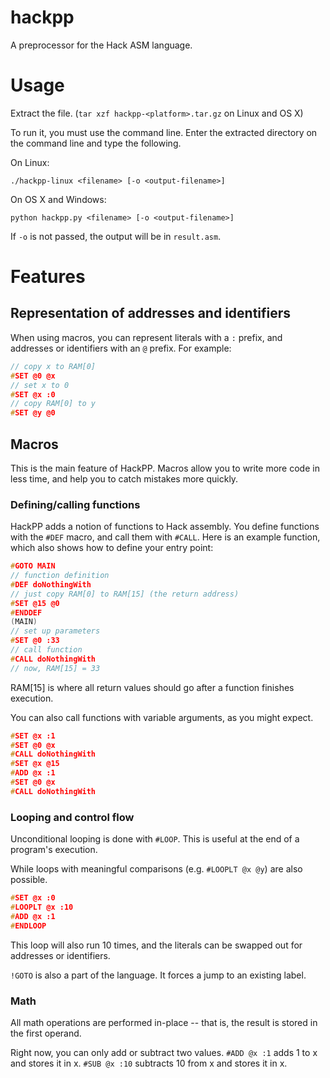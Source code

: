 # hackpp
A preprocessor for the Hack ASM language.

# Usage
Extract the file. (`tar xzf hackpp-<platform>.tar.gz` on Linux and OS X)

To run it, you must use the command line.
Enter the extracted directory on the command line and type the following.

On Linux:

```./hackpp-linux <filename> [-o <output-filename>]```

On OS X and Windows:

```python hackpp.py <filename> [-o <output-filename>]```

If `-o` is not passed, the output will be in `result.asm`.

# Features
## Representation of addresses and identifiers
When using macros, you can represent literals with a `:` prefix, and addresses or identifiers with an `@` prefix.
For example:
```c
// copy x to RAM[0]
#SET @0 @x
// set x to 0
#SET @x :0
// copy RAM[0] to y
#SET @y @0
```

## Macros
This is the main feature of HackPP. Macros allow you to write more code in less time, and help you to catch mistakes more quickly.

### Defining/calling functions
HackPP adds a notion of functions to Hack assembly. You define functions with the `#DEF` macro, and call them with `#CALL`. Here is an example function, which also shows how to define your entry point:
```c
#GOTO MAIN
// function definition
#DEF doNothingWith
// just copy RAM[0] to RAM[15] (the return address)
#SET @15 @0
#ENDDEF
(MAIN)
// set up parameters
#SET @0 :33
// call function
#CALL doNothingWith
// now, RAM[15] = 33
```
RAM[15] is where all return values should go after a function finishes execution.

You can also call functions with variable arguments, as you might expect.
```c
#SET @x :1
#SET @0 @x
#CALL doNothingWith
#SET @x @15
#ADD @x :1
#SET @0 @x
#CALL doNothingWith
```

### Looping and control flow
Unconditional looping is done with `#LOOP`. This is useful at the end of a program's execution.

While loops with meaningful comparisons (e.g. `#LOOPLT @x @y`) are also possible.
```c
#SET @x :0
#LOOPLT @x :10
#ADD @x :1
#ENDLOOP
```
This loop will also run 10 times, and the literals can be swapped out for addresses or identifiers.

`!GOTO` is also a part of the language. It forces a jump to an existing label.

### Math
All math operations are performed in-place -- that is, the result is stored in the first operand.

Right now, you can only add or subtract two values. `#ADD @x :1` adds 1 to x and stores it in x. `#SUB @x :10` subtracts 10 from x and stores it in x.
